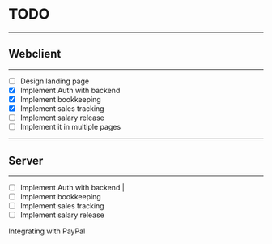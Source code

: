 # TODO

---

## Webclient

---

- [ ] Design landing page
- [x] Implement Auth with backend
- [x] Implement bookkeeping
- [x] Implement sales tracking
- [ ] Implement salary release
- [ ] Implement it in multiple pages

---

## Server

---

- [ ] Implement Auth with backend |
- [ ] Implement bookkeeping
- [ ] Implement sales tracking
- [ ] Implement salary release

Integrating with PayPal
